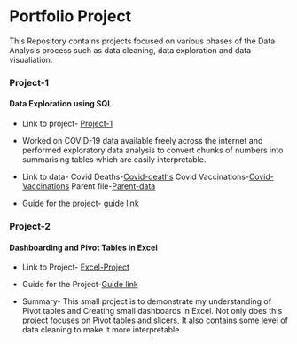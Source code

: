 # Portfolio Project

This Repository contains projects focused on various phases of the Data Analysis process such as data cleaning, data exploration and data visualiation.

### Project-1
#### Data Exploration using SQL
* Link to project- [Project-1](https://github.com/Shrutigpt15/portfolioProject/blob/main/coviddataQuery.sql)

* Worked on COVID-19 data available freely across the internet and performed exploratory data analysis to convert chunks of numbers into summarising tables which are easily interpretable.

* Link to data- 
   Covid Deaths-[Covid-deaths](https://github.com/Shrutigpt15/portfolioProject/blob/main/covidDeaths.xlsx)
   Covid Vaccinations-[Covid-Vaccinations](https://github.com/Shrutigpt15/portfolioProject/blob/main/covidVaccinations.zip)
   Parent file-[Parent-data](https://github.com/Shrutigpt15/portfolioProject/blob/main/owid-covid-data.zip)
   
 * Guide for the project- 
    [guide link](https://www.youtube.com/watch?v=qfyynHBFOsM&list=PLUaB-1hjhk8H48Pj32z4GZgGWyylqv85f&index=1&ab_channel=AlexTheAnalyst)
    
    
### Project-2
#### Dashboarding and Pivot Tables in Excel
* Link to Project- [Excel-Project](https://github.com/Shrutigpt15/portfolioProject/blob/main/Excel%20Project.xlsx)

* Guide for the Project-[Guide link](https://www.youtube.com/watch?v=opJgMj1IUrc&ab_channel=AlexTheAnalyst)

* Summary- This small project is to demonstrate my understanding of Pivot tables and Creating small dashboards in Excel.
Not only does this project focuses on Pivot tables and slicers, It also contains some level of data cleaning to make it more interpretable.

   


